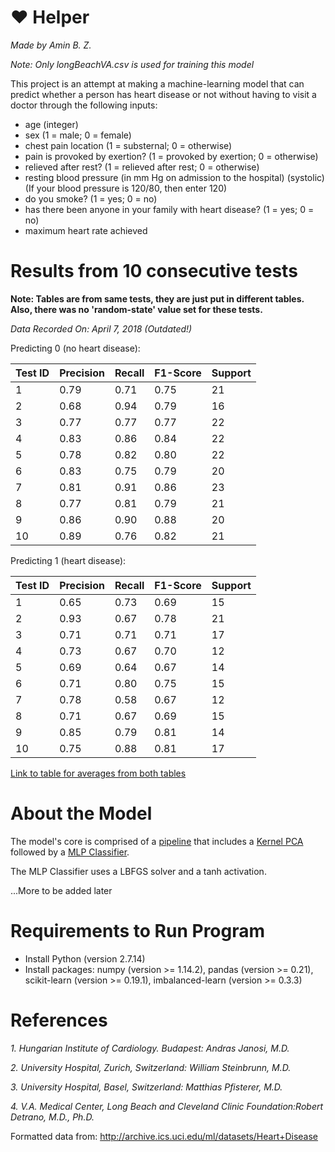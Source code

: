 # :heart: Helper
*Made by Amin B. Z.*

*Note: Only longBeachVA.csv is used for training this model*

This project is an attempt at making a machine-learning model that can predict whether a person has heart disease or not without having to visit a doctor through the following inputs:
* age (integer)
* sex (1 = male; 0 = female)
* chest pain location (1 = substernal; 0 = otherwise) 
* pain is provoked by exertion? (1 = provoked by exertion; 0 = otherwise)
* relieved after rest? (1 = relieved after rest; 0 = otherwise) 
* resting blood pressure (in mm Hg on admission to the hospital) (systolic) (If your blood pressure is 120/80, then enter 120)
* do you smoke? (1 = yes; 0 = no)
* has there been anyone in your family with heart disease? (1 = yes; 0 = no)
* maximum heart rate achieved

# Results from 10 consecutive tests
**Note: Tables are from same tests, they are just put in different tables. Also, there was no 'random-state' value set for these tests.**

*Data Recorded On: April 7, 2018 (Outdated!)*

Predicting 0 (no heart disease):

| Test ID | Precision | Recall | F1-Score | Support |
| :---    | :---      | :---   | :---     | :---    |
|1|0.79|0.71|0.75|21|
|2|0.68|0.94|0.79|16|
|3|0.77|0.77|0.77|22|
|4|0.83|0.86|0.84|22|
|5|0.78|0.82|0.80|22|
|6|0.83|0.75|0.79|20|
|7|0.81|0.91|0.86|23|
|8|0.77|0.81|0.79|21|
|9|0.86|0.90|0.88|20|
|10|0.89|0.76|0.82|21|

Predicting 1 (heart disease):

| Test ID | Precision | Recall | F1-Score | Support |
| :---    | :---      | :---   | :---     | :---    |
|1|0.65|0.73|0.69|15|
|2|0.93|0.67|0.78|21|
|3|0.71|0.71|0.71|17|
|4|0.73|0.67|0.70|12|
|5|0.69|0.64|0.67|14|
|6|0.71|0.80|0.75|15|
|7|0.78|0.58|0.67|12|
|8|0.71|0.67|0.69|15|
|9|0.85|0.79|0.81|14|
|10|0.75|0.88|0.81|17|

[Link to table for averages from both tables](https://docs.google.com/document/d/1yBwZJ6u_dDgA1cqRK91_6qKzs4riiZbD3HULjpo708k/edit?usp=sharing)
# About the Model
The model's core is comprised of a [pipeline](http://scikit-learn.org/stable/modules/generated/sklearn.pipeline.Pipeline.html) that includes a [Kernel PCA](http://scikit-learn.org/stable/modules/generated/sklearn.decomposition.KernelPCA.html) followed by a [MLP Classifier](http://scikit-learn.org/stable/modules/generated/sklearn.neural_network.MLPClassifier.html).

The MLP Classifier uses a LBFGS solver and a tanh activation. 

...More to be added later
# Requirements to Run Program
* Install Python (version 2.7.14)
* Install packages: numpy (version >= 1.14.2), pandas (version >= 0.21), scikit-learn (version >= 0.19.1), imbalanced-learn (version >= 0.3.3)

# References
*1. Hungarian Institute of Cardiology. Budapest: Andras Janosi, M.D.*

*2. University Hospital, Zurich, Switzerland: William Steinbrunn, M.D.*

*3. University Hospital, Basel, Switzerland: Matthias Pfisterer, M.D.*

*4. V.A. Medical Center, Long Beach and Cleveland Clinic Foundation:Robert Detrano, M.D., Ph.D.*

Formatted data from: http://archive.ics.uci.edu/ml/datasets/Heart+Disease
